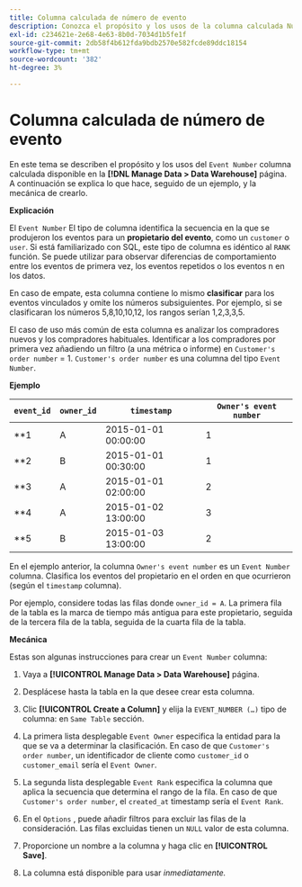 ```yaml
---
title: Columna calculada de número de evento
description: Conozca el propósito y los usos de la columna calculada Número de evento.
exl-id: c234621e-2e68-4e63-8b0d-7034d1b5fe1f
source-git-commit: 2db58f4b612fda9bdb2570e582fcde89ddc18154
workflow-type: tm+mt
source-wordcount: '382'
ht-degree: 3%

---
```


# Columna calculada de número de evento

En este tema se describen el propósito y los usos del `Event Number` columna calculada disponible en la **[!DNL Manage Data > Data Warehouse]** página. A continuación se explica lo que hace, seguido de un ejemplo, y la mecánica de crearlo.

**Explicación**

El `Event Number` El tipo de columna identifica la secuencia en la que se produjeron los eventos para un **propietario del evento**, como un `customer` o `user`. Si está familiarizado con SQL, este tipo de columna es idéntico al `RANK` función. Se puede utilizar para observar diferencias de comportamiento entre los eventos de primera vez, los eventos repetidos o los eventos n en los datos.

En caso de empate, esta columna contiene lo mismo **clasificar** para los eventos vinculados y omite los números subsiguientes. Por ejemplo, si se clasificaran los números 5,8,10,10,12, los rangos serían 1,2,3,3,5.

El caso de uso más común de esta columna es analizar los compradores nuevos y los compradores habituales. Identificar a los compradores por primera vez añadiendo un filtro (a una métrica o informe) en `Customer's order number` = 1. `Customer's order number` es una columna del tipo `Event Number`.

**Ejemplo**

| **`event_id`** | **`owner_id`** | **`timestamp`** | **`Owner's event number`** |
|--- |--- |--- |--- |
| **1 | A | 2015-01-01 00:00:00 | 1 |
| **2 | B | 2015-01-01 00:30:00 | 1 |
| **3 | A | 2015-01-01 02:00:00 | 2 |
| **4 | A | 2015-01-02 13:00:00 | 3 |
| **5 | B | 2015-01-03 13:00:00 | 2 |

En el ejemplo anterior, la columna `Owner's event number` es un `Event Number` columna. Clasifica los eventos del propietario en el orden en que ocurrieron (según el `timestamp` columna).

Por ejemplo, considere todas las filas donde `owner_id = A`. La primera fila de la tabla es la marca de tiempo más antigua para este propietario, seguida de la tercera fila de la tabla, seguida de la cuarta fila de la tabla.

**Mecánica**

Estas son algunas instrucciones para crear un `Event Number` columna:

1. Vaya a **[!UICONTROL Manage Data > Data Warehouse]** página.

1. Desplácese hasta la tabla en la que desee crear esta columna.

1. Clic **[!UICONTROL Create a Column]** y elija la `EVENT_NUMBER (…)` tipo de columna: en `Same Table` sección.

1. La primera lista desplegable `Event Owner` especifica la entidad para la que se va a determinar la clasificación. En caso de que `Customer's order number`, un identificador de cliente como `customer_id` o `customer_email` sería el `Event Owner`.

1. La segunda lista desplegable `Event Rank` especifica la columna que aplica la secuencia que determina el rango de la fila. En caso de que `Customer's order number`, el `created_at` timestamp sería el `Event Rank`.

1. En el `Options` , puede añadir filtros para excluir las filas de la consideración. Las filas excluidas tienen un `NULL` valor de esta columna.

1. Proporcione un nombre a la columna y haga clic en **[!UICONTROL Save]**.

1. La columna está disponible para usar _inmediatamente._
